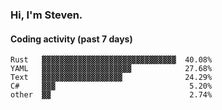 ### Hi, I'm Steven.

#### Coding activity (past 7 days)
```
Rust   ▓▓▓▓▓▓▓▓▓▓▓▓▓▓▓▓▓▓▓▓▓▓▓▓▓▓▓▓▓▓  40.08%
YAML   ▓▓▓▓▓▓▓▓▓▓▓▓▓▓▓▓▓▓▓▓            27.68%
Text   ▓▓▓▓▓▓▓▓▓▓▓▓▓▓▓▓▓▓              24.29%
C#     ▓▓▓                              5.20%
other  ▓▓                               2.74%
```
